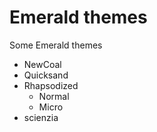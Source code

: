 Emerald themes
==============

Some Emerald themes

- NewCoal
- Quicksand
- Rhapsodized
  - Normal
  - Micro
- scienzia
